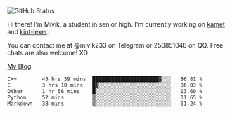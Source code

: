 ![GitHub Status](https://github-readme-stats.vercel.app/api?show_icons=true&username=Mivik)

Hi there! I'm Mivik, a student in senior high. I'm currently working on [kamet](https://github.com/Mivik/kamet) and [kiot-lexer](https://github.com/KiotLand/kiot-lexer).

You can contact me at @mivik233 on Telegram or 250851048 on QQ. Free chats are also welcome! XD

[My Blog](https://mivik.gitee.io)

<!--START_SECTION:waka-->
```text
C++        45 hrs 39 mins  █████████████████████▓░░░   86.81 % 
C          3 hrs 10 mins   █▓░░░░░░░░░░░░░░░░░░░░░░░   06.03 % 
Other      1 hr 56 mins    █░░░░░░░░░░░░░░░░░░░░░░░░   03.69 % 
Python     52 mins         ▒░░░░░░░░░░░░░░░░░░░░░░░░   01.65 % 
Markdown   38 mins         ▒░░░░░░░░░░░░░░░░░░░░░░░░   01.24 % 
```
<!--END_SECTION:waka-->
